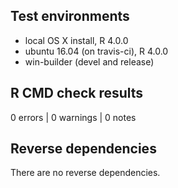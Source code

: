## Test environments
* local OS X install, R 4.0.0
* ubuntu 16.04 (on travis-ci), R 4.0.0
* win-builder (devel and release)

## R CMD check results

0 errors | 0 warnings | 0 notes

## Reverse dependencies

There are no reverse dependencies.
